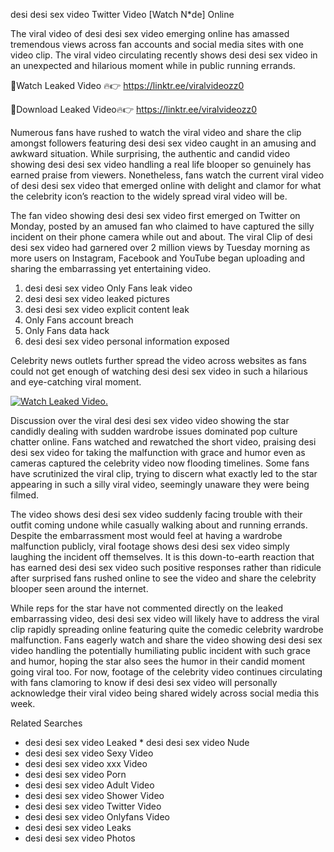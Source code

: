 ﻿desi desi sex video Twitter Video [Watch N*de] Online

The viral video of ﻿desi desi sex video emerging online has amassed tremendous views across fan accounts and social media sites with one video clip. The viral video circulating recently shows ﻿desi desi sex video in an unexpected and hilarious moment while in public running errands. 

🔴Watch Leaked Video 🔥👉  https://linktr.ee/viralvideozz0 

🔴Download Leaked Video🔥👉  https://linktr.ee/viralvideozz0 

Numerous fans have rushed to watch the viral video and share the clip amongst followers featuring ﻿desi desi sex video caught in an amusing and awkward situation. While surprising, the authentic and candid video showing ﻿desi desi sex video handling a real life blooper so genuinely has earned praise from viewers. Nonetheless, fans watch the current viral video of ﻿desi desi sex video that emerged online with delight and clamor for what the celebrity icon’s reaction to the widely spread viral video will be.

The fan video showing ﻿desi desi sex video first emerged on Twitter on Monday, posted by an amused fan who claimed to have captured the silly incident on their phone camera while out and about. The viral Clip of ﻿desi desi sex video had garnered over 2 million views by Tuesday morning as more users on Instagram, Facebook and YouTube began uploading and sharing the embarrassing yet entertaining video. 

1. ﻿desi desi sex video Only Fans leak video
2. ﻿desi desi sex video leaked pictures
3. ﻿desi desi sex video explicit content leak
4. Only Fans account breach
5. Only Fans data hack
6. ﻿desi desi sex video personal information exposed

Celebrity news outlets further spread the video across websites as fans could not get enough of watching ﻿desi desi sex video in such a hilarious and eye-catching viral moment. 

[![Watch Leaked Video.](https://miro.medium.com/v2/resize:fit:828/format:webp/1*cilzJN44JGOrTw9NJCrNHA.gif "Watch Leaked Video")](https://linktr.ee/viralvideozz0)

Discussion over the viral ﻿desi desi sex video video showing the star candidly dealing with sudden wardrobe issues dominated pop culture chatter online. Fans watched and rewatched the short video, praising ﻿desi desi sex video for taking the malfunction with grace and humor even as cameras captured the celebrity video now flooding timelines. Some fans have scrutinized the viral clip, trying to discern what exactly led to the star appearing in such a silly viral video, seemingly unaware they were being filmed.

The video shows ﻿desi desi sex video suddenly facing trouble with their outfit coming undone while casually walking about and running errands. Despite the embarrassment most would feel at having a wardrobe malfunction publicly, viral footage shows ﻿desi desi sex video simply laughing the incident off themselves. It is this down-to-earth reaction that has earned ﻿desi desi sex video such positive responses rather than ridicule after surprised fans rushed online to see the video and share the celebrity blooper seen around the internet.  

While reps for the star have not commented directly on the leaked embarrassing video, ﻿desi desi sex video will likely have to address the viral clip rapidly spreading online featuring quite the comedic celebrity wardrobe malfunction. Fans eagerly watch and share the video showing ﻿desi desi sex video handling the potentially humiliating public incident with such grace and humor, hoping the star also sees the humor in their candid moment going viral too. For now, footage of the celebrity video continues circulating with fans clamoring to know if ﻿desi desi sex video will personally acknowledge their viral video being shared widely across social media this week.

Related Searches
* ﻿desi desi sex video Leaked
﻿* desi desi sex video Nude
* ﻿desi desi sex video Sexy Video
* ﻿desi desi sex video xxx Video
* ﻿desi desi sex video Porn
* ﻿desi desi sex video Adult Video
* ﻿desi desi sex video Shower Video
* ﻿desi desi sex video Twitter Video
* ﻿desi desi sex video Onlyfans Video
* ﻿desi desi sex video Leaks
* ﻿desi desi sex video Photos